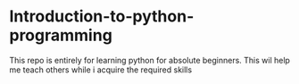 # Introduction-to-python-programming
This repo is entirely for learning python for absolute beginners. This wil help me teach others while i acquire the required skills
